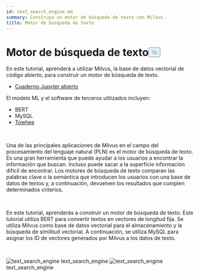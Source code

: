 ```yaml
---
id: text_search_engine.md
summary: Construya un motor de búsqueda de texto con Milvus.
title: Motor de búsqueda de texto
---
```

<h1 id="Text-Search-Engine" class="common-anchor-header">Motor de búsqueda de texto<button data-href="#Text-Search-Engine" class="anchor-icon" translate="no">
      <svg translate="no"
        aria-hidden="true"
        focusable="false"
        height="20"
        version="1.1"
        viewBox="0 0 16 16"
        width="16"
      >
        <path
          fill="#0092E4"
          fill-rule="evenodd"
          d="M4 9h1v1H4c-1.5 0-3-1.69-3-3.5S2.55 3 4 3h4c1.45 0 3 1.69 3 3.5 0 1.41-.91 2.72-2 3.25V8.59c.58-.45 1-1.27 1-2.09C10 5.22 8.98 4 8 4H4c-.98 0-2 1.22-2 2.5S3 9 4 9zm9-3h-1v1h1c1 0 2 1.22 2 2.5S13.98 12 13 12H9c-.98 0-2-1.22-2-2.5 0-.83.42-1.64 1-2.09V6.25c-1.09.53-2 1.84-2 3.25C6 11.31 7.55 13 9 13h4c1.45 0 3-1.69 3-3.5S14.5 6 13 6z"
        ></path>
      </svg>
    </button></h1><p>En este tutorial, aprenderá a utilizar Milvus, la base de datos vectorial de código abierto, para construir un motor de búsqueda de texto.</p>
<ul>
<li><a href="https://github.com/towhee-io/examples/tree/main/nlp/text_search">Cuaderno Jupyter abierto</a></li>
</ul>
<p>El modelo ML y el software de terceros utilizados incluyen:</p>
<ul>
<li>BERT</li>
<li>MySQL</li>
<li><a href="https://towhee.io/">Towhee</a></li>
</ul>
<p><br/></p>
<p>Una de las principales aplicaciones de Milvus en el campo del procesamiento del lenguaje natural (PLN) es el motor de búsqueda de texto. Es una gran herramienta que puede ayudar a los usuarios a encontrar la información que buscan. Incluso puede sacar a la superficie información difícil de encontrar. Los motores de búsqueda de texto comparan las palabras clave o la semántica que introducen los usuarios con una base de datos de textos y, a continuación, devuelven los resultados que cumplen determinados criterios.</p>
<p><br/></p>
<p>En este tutorial, aprenderás a construir un motor de búsqueda de texto. Este tutorial utiliza BERT para convertir textos en vectores de longitud fija. Se utiliza Milvus como base de datos vectorial para el almacenamiento y la búsqueda de similitud vectorial. A continuación, se utiliza MySQL para asignar los ID de vectores generados por Milvus a los datos de texto.</p>
<p><br/></p>
<p>
  
   <span class="img-wrapper"> <img translate="no" src="/docs/v2.6.x/assets/text_search_engine.png" alt="text_search_engine" class="doc-image" id="text_search_engine" />
   </span> <span class="img-wrapper"> <span>text_search_engine</span> <img translate="no" src="/docs/v2.6.x/assets/text_search_engine_demo.png" alt="text_search_engine" class="doc-image" id="text_search_engine" /><span>text_search_engine</span> </span></p>
